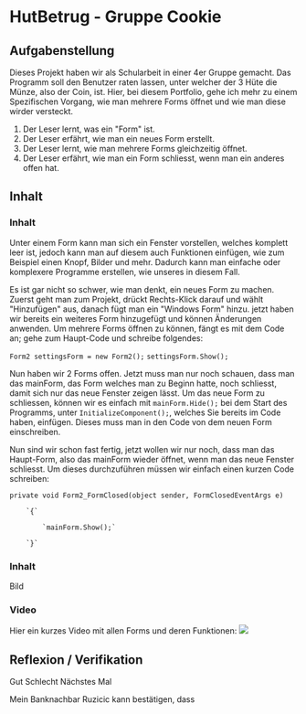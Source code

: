 # HutBetrug - Gruppe Cookie
## Aufgabenstellung
Dieses Projekt haben wir als Schularbeit in einer 4er Gruppe gemacht. Das Programm soll den Benutzer raten lassen, unter welcher der 3 Hüte die Münze, also der Coin, ist. Hier, bei diesem Portfolio, gehe ich mehr zu einem Spezifischen Vorgang, wie man mehrere Forms öffnet und wie man diese wirder versteckt.

1. Der Leser lernt, was ein "Form" ist.
2. Der Leser erfährt, wie man ein neues Form erstellt.
3. Der Leser lernt, wie man mehrere Forms gleichzeitig öffnet.
4. Der Leser erfährt, wie man ein Form schliesst, wenn man ein anderes offen hat.

## Inhalt
### Inhalt
Unter einem Form kann man sich ein Fenster vorstellen, welches komplett leer ist, jedoch kann man auf diesem auch Funktionen einfügen, wie zum Beispiel einen Knopf, Bilder und mehr. Dadurch kann man einfache oder komplexere Programme erstellen, wie unseres in diesem Fall.

Es ist gar nicht so schwer, wie man denkt, ein neues Form zu machen. Zuerst geht man zum Projekt, drückt Rechts-Klick darauf und wählt "Hinzufügen" aus, danach fügt man ein "Windows Form" hinzu. jetzt haben wir bereits ein weiteres Form hinzugefügt und können Änderungen anwenden.
Um mehrere Forms öffnen zu können, fängt es mit dem Code an; gehe zum Haupt-Code und schreibe folgendes:

`Form2 settingsForm = new Form2();`
`settingsForm.Show();`

Nun haben wir 2 Forms offen.
Jetzt muss man nur noch schauen, dass man das mainForm, das Form welches man zu Beginn hatte, noch schliesst, damit sich nur das neue Fenster zeigen lässt. Um das neue Form zu schliessen, können wir es einfach mit `mainForm.Hide();` bei dem Start des Programms, unter `InitializeComponent();`, welches Sie bereits im Code haben, einfügen. Dieses muss man in den Code von dem neuen Form einschreiben.

Nun sind wir schon fast fertig, jetzt wollen wir nur noch, dass man das Haupt-Form, also das mainForm wieder öffnet, wenn man das neue Fenster schliesst.
Um dieses durchzuführen müssen wir einfach einen kurzen Code schreiben:

`private void Form2_FormClosed(object sender, FormClosedEventArgs e)`

        `{`
        
            `mainForm.Show();`
            
        `}`
        

### Inhalt
Bild

### Video
Hier ein kurzes Video mit allen Forms und deren Funktionen:
[![](https://i.imgur.com/UdsPUGR.jpg)](https://youtu.be/hF-tRYMbz3U)

## Reflexion / Verifikation
Gut
Schlecht
Nächstes Mal

Mein Banknachbar Ruzicic kann bestätigen, dass 
